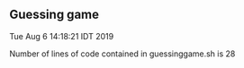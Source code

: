 ## Guessing game

Tue Aug  6 14:18:21 IDT 2019

Number of lines of code contained in guessinggame.sh is 28
